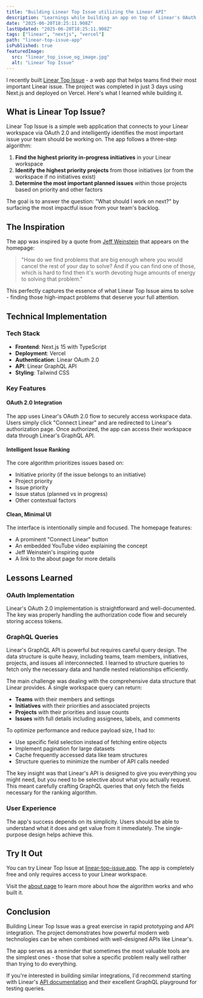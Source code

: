 ```yaml
---
title: "Building Linear Top Issue utilizing the Linear API"
description: "Learnings while building an app on top of Linear's OAuth 2.0 and GraphQL API"
date: "2025-06-20T18:25:11.908Z"
lastUpdated: "2025-06-20T18:25:11.908Z"
tags: ["linear", "nextjs", "vercel"]
path: "linear-top-issue-app"
isPublished: true
featuredImage:
  src: "linear_top_issue_og_image.jpg"
  alt: "Linear Top Issue"
---
```


I recently built [Linear Top Issue](https://www.linear-top-issue.app) - a web app that helps teams find their most important Linear issue. The project was completed in just 3 days using Next.js and deployed on Vercel. Here's what I learned while building it.

## What is Linear Top Issue?

Linear Top Issue is a simple web application that connects to your Linear workspace via OAuth 2.0 and intelligently identifies the most important issue your team should be working on. The app follows a three-step algorithm:

1. **Find the highest priority in-progress initiatives** in your Linear workspace
2. **Identify the highest priority projects** from those initiatives (or from the workspace if no initiatives exist)
3. **Determine the most important planned issues** within those projects based on priority and other factors

The goal is to answer the question: "What should I work on next?" by surfacing the most impactful issue from your team's backlog.

## The Inspiration

The app was inspired by a quote from [Jeff Weinstein](https://x.com/jeff_weinstein) that appears on the homepage:

> "How do we find problems that are big enough where you would cancel the rest of your day to solve? And if you can find one of those, which is hard to find then it's worth devoting huge amounts of energy to solving that problem."

This perfectly captures the essence of what Linear Top Issue aims to solve - finding those high-impact problems that deserve your full attention.

## Technical Implementation

### Tech Stack

- **Frontend**: Next.js 15 with TypeScript
- **Deployment**: Vercel
- **Authentication**: Linear OAuth 2.0
- **API**: Linear GraphQL API
- **Styling**: Tailwind CSS

### Key Features

#### OAuth 2.0 Integration

The app uses Linear's OAuth 2.0 flow to securely access workspace data. Users simply click "Connect Linear" and are redirected to Linear's authorization page. Once authorized, the app can access their workspace data through Linear's GraphQL API.

#### Intelligent Issue Ranking

The core algorithm prioritizes issues based on:

- Initiative priority (if the issue belongs to an initiative)
- Project priority
- Issue priority
- Issue status (planned vs in progress)
- Other contextual factors

#### Clean, Minimal UI

The interface is intentionally simple and focused. The homepage features:

- A prominent "Connect Linear" button
- An embedded YouTube video explaining the concept
- Jeff Weinstein's inspiring quote
- A link to the about page for more details

## Lessons Learned

### OAuth Implementation

Linear's OAuth 2.0 implementation is straightforward and well-documented. The key was properly handling the authorization code flow and securely storing access tokens.

### GraphQL Queries

Linear's GraphQL API is powerful but requires careful query design. The data structure is quite heavy, including teams, team members, initiatives, projects, and issues all interconnected. I learned to structure queries to fetch only the necessary data and handle nested relationships efficiently.

The main challenge was dealing with the comprehensive data structure that Linear provides. A single workspace query can return:

- **Teams** with their members and settings
- **Initiatives** with their priorities and associated projects
- **Projects** with their priorities and issue counts
- **Issues** with full details including assignees, labels, and comments

To optimize performance and reduce payload size, I had to:

- Use specific field selection instead of fetching entire objects
- Implement pagination for large datasets
- Cache frequently accessed data like team structures
- Structure queries to minimize the number of API calls needed

The key insight was that Linear's API is designed to give you everything you might need, but you need to be selective about what you actually request. This meant carefully crafting GraphQL queries that only fetch the fields necessary for the ranking algorithm.

### User Experience

The app's success depends on its simplicity. Users should be able to understand what it does and get value from it immediately. The single-purpose design helps achieve this.

## Try It Out

You can try Linear Top Issue at [linear-top-issue.app](https://www.linear-top-issue.app). The app is completely free and only requires access to your Linear workspace.

Visit the [about page](https://www.linear-top-issue.app/about) to learn more about how the algorithm works and who built it.

## Conclusion

Building Linear Top Issue was a great exercise in rapid prototyping and API integration. The project demonstrates how powerful modern web technologies can be when combined with well-designed APIs like Linear's.

The app serves as a reminder that sometimes the most valuable tools are the simplest ones - those that solve a specific problem really well rather than trying to do everything.

If you're interested in building similar integrations, I'd recommend starting with Linear's [API documentation](https://developers.linear.app) and their excellent GraphQL playground for testing queries.
